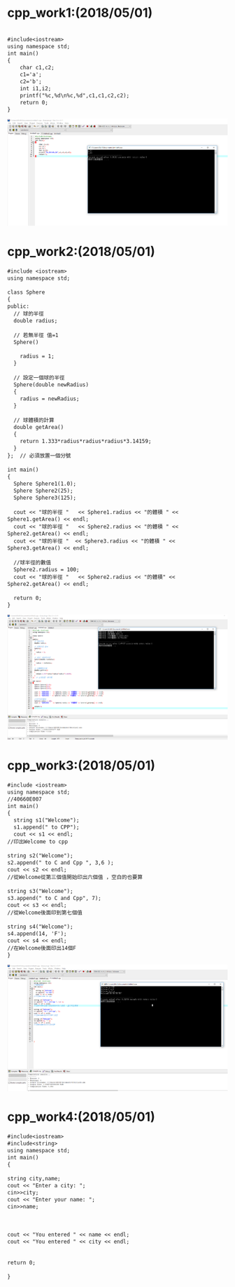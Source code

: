 # cpp_work1:(2018/05/01)
```

#include<iostream>
using namespace std;
int main()
{
	char c1,c2;
	c1='a';
	c2='b'; 
	int i1,i2;
	printf("%c,%d\n%c,%d",c1,c1,c2,c2);
	return 0;
}

```

![image](https://github.com/s3423a335/cpp/blob/master/00001.PNG)

# cpp_work2:(2018/05/01)
```
#include <iostream>
using namespace std;

class Sphere
{
public:
  // 球的半徑
  double radius;

  // 若無半徑 值=1
  Sphere()
  
    radius = 1;
  }

  // 設定一個球的半徑 
  Sphere(double newRadius)
  {
    radius = newRadius;
  }

  // 球體積的計算 
  double getArea()
  {
    return 1.333*radius*radius*radius*3.14159;
  }
};  // 必須放置一個分號 

int main()
{
  Sphere Sphere1(1.0);
  Sphere Sphere2(25);
  Sphere Sphere3(125);

  cout << "球的半徑 "   << Sphere1.radius << "的體積 " << Sphere1.getArea() << endl;
  cout << "球的半徑 "   << Sphere2.radius << "的體積 " << Sphere2.getArea() << endl;
  cout << "球的半徑 "  << Sphere3.radius << "的體積 " << Sphere3.getArea() << endl;

  //球半徑的數值
  Sphere2.radius = 100;
  cout << "球的半徑 "   << Sphere2.radius << "的體積" << Sphere2.getArea() << endl;

  return 0;
}
```
![image](https://github.com/s3423a335/cpp/blob/master/picture/1.PNG)

# cpp_work3:(2018/05/01)
```
#include <iostream>
using namespace std;
//40660E007 
int main()
{
  string s1("Welcome");
  s1.append(" to CPP"); 
  cout << s1 << endl; 
//印出Welcome to cpp 

string s2("Welcome");
s2.append(" to C and Cpp ", 3,6 ); 
cout << s2 << endl;
//從Welcome從第三個值開始印出六個值 ，空白的也要算 

string s3("Welcome");
s3.append(" to C and Cpp", 7); 
cout << s3 << endl;
//從Welcome後面印到第七個值 

string s4("Welcome"); 
s4.append(14, 'F'); 
cout << s4 << endl; 
//在Welcome後面印出14個F 
} 

```
![image](https://github.com/s3423a335/cpp/blob/master/picture/2.PNG)

# cpp_work4:(2018/05/01)

```
#include<iostream>
#include<string>
using namespace std;
int main()
{

string city,name;
cout << "Enter a city: ";
cin>>city;
cout << "Enter your name: ";
cin>>name;



cout << "You entered " << name << endl;
cout << "You entered " << city << endl;


return 0;

}

```



